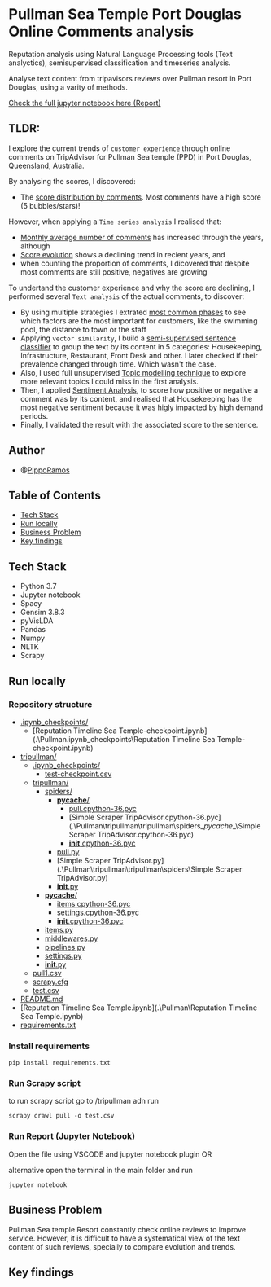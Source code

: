 # Pullman Sea Temple Port Douglas Online Comments analysis
Reputation analysis using Natural Language Processing tools (Text analyctics), semisupervised classification and timeseries analysis.

Analyse text content from tripavisors reviews over Pullman resort in Port Douglas, using a varity of methods.

[Check the full jupyter notebook here (Report)](http://nbviewer.jupyter.org/github/anankeman/Pullman/blob/master/Reputation%20Timeline%20Sea%20Temple.ipynb)


## TLDR:

I explore the current trends of `customer experience` through online comments on TripAdvisor for Pullman Sea temple (PPD) in Port Douglas, Queensland, Australia.

By analysing the scores, I discovered:
- The [score distribution by comments](#how-scores-distribute). Most comments have a high score (5 bubbles/stars)!

However, when applying a `Time series analysis` I realised that:
- [Monthly average number of comments](#timeseries) has increased through the years, although
- [Score evolution](#score-through-time) shows a declining trend in recient years, and
- when counting the proportion of comments, I dicovered that despite most comments are still positive, negatives are growing

To undertand the customer experience and why the score are declining, I performed several `Text analysis` of the actual comments, to discover:
- By using multiple strategies I extrated [most common phases](#the-comments) to see which factors are the most important for customers, like the swimming pool, the distance to town or the staff
- Applying `vector similarity`, I build a [semi-supervised sentence classifier](#semi-supervised-classification-of-text) to group the text by its content in 5 categories: Housekeeping, Infrastructure, Restaurant, Front Desk and other. I later checked if their prevalence changed through time. Which wasn't the case.
- Also, I used full unsupervised [Topic modelling technique](#other-way-to-classify-reviews-lda) to explore more relevant topics I could miss in the first analysis.
- Then, I applied [Sentiment Analysis](#sentiment-analysis), to score how positive or negative a comment was by its content, and realised that Housekeeping has the most negative sentiment because it was higly impacted by high demand periods. 
- Finally, I validated the result with the associated score to the sentence.


## Author
- @[PippoRamos](https://github.com/pippo-sci)

## Table of Contents

- [Tech Stack](#tech-stack)
- [Run locally](#run-locally)
- [Business Problem](#business-problem)
- [Key findings](#key-findings)

## Tech Stack

- Python 3.7
- Jupyter notebook
- Spacy
- Gensim 3.8.3
- pyVisLDA
- Pandas
- Numpy
- NLTK
- Scrapy

## Run locally

### Repository structure

* [.ipynb_checkpoints/](.\Pullman\.ipynb_checkpoints)
  * [Reputation Timeline Sea Temple-checkpoint.ipynb](.\Pullman\.ipynb_checkpoints\Reputation Timeline Sea Temple-checkpoint.ipynb)
* [tripullman/](.\Pullman\tripullman)
  * [.ipynb_checkpoints/](.\Pullman\tripullman\.ipynb_checkpoints)
    * [test-checkpoint.csv](.\Pullman\tripullman\.ipynb_checkpoints\test-checkpoint.csv)
  * [tripullman/](.\Pullman\tripullman\tripullman)
    * [spiders/](.\Pullman\tripullman\tripullman\spiders)
      * [__pycache__/](.\Pullman\tripullman\tripullman\spiders\__pycache__)
        * [pull.cpython-36.pyc](.\Pullman\tripullman\tripullman\spiders\__pycache__\pull.cpython-36.pyc)
        * [Simple Scraper TripAdvisor.cpython-36.pyc](.\Pullman\tripullman\tripullman\spiders\__pycache__\Simple Scraper TripAdvisor.cpython-36.pyc)
        * [__init__.cpython-36.pyc](.\Pullman\tripullman\tripullman\spiders\__pycache__\__init__.cpython-36.pyc)
      * [pull.py](.\Pullman\tripullman\tripullman\spiders\pull.py)
      * [Simple Scraper TripAdvisor.py](.\Pullman\tripullman\tripullman\spiders\Simple Scraper TripAdvisor.py)
      * [__init__.py](.\Pullman\tripullman\tripullman\spiders\__init__.py)
    * [__pycache__/](.\Pullman\tripullman\tripullman\__pycache__)
      * [items.cpython-36.pyc](.\Pullman\tripullman\tripullman\__pycache__\items.cpython-36.pyc)
      * [settings.cpython-36.pyc](.\Pullman\tripullman\tripullman\__pycache__\settings.cpython-36.pyc)
      * [__init__.cpython-36.pyc](.\Pullman\tripullman\tripullman\__pycache__\__init__.cpython-36.pyc)
    * [items.py](.\Pullman\tripullman\tripullman\items.py)
    * [middlewares.py](.\Pullman\tripullman\tripullman\middlewares.py)
    * [pipelines.py](.\Pullman\tripullman\tripullman\pipelines.py)
    * [settings.py](.\Pullman\tripullman\tripullman\settings.py)
    * [__init__.py](.\Pullman\tripullman\tripullman\__init__.py)
  * [pull1.csv](.\Pullman\tripullman\pull1.csv)
  * [scrapy.cfg](.\Pullman\tripullman\scrapy.cfg)
  * [test.csv](.\Pullman\tripullman\test.csv)
* [README.md](.\Pullman\README.md)
* [Reputation Timeline Sea Temple.ipynb](.\Pullman\Reputation Timeline Sea Temple.ipynb)
* [requirements.txt](.\Pullman\requirements.txt)


### Install requirements
```
pip install requirements.txt
```
### Run Scrapy script

to run scrapy script go to /tripullman adn run
```
scrapy crawl pull -o test.csv
```
### Run Report (Jupyter Notebook)

Open the file using VSCODE and jupyter notebook plugin OR 

alternative open the terminal in the main folder and run

```
jupyter notebook
```

## Business Problem

Pullman Sea temple Resort constantly check online reviews to improve service. However, it is difficult to have a systematical view of the text content of such reviews, specially to compare evolution and trends.

## Key findings

